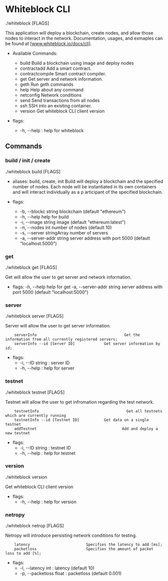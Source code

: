 # Whiteblock CLI

./whiteblock <COMMAND> [FLAGS]

This application will deploy a blockchain, create nodes, and allow those nodes to interact in the network. Documentation, usages, and exmaples can be found at [www.whiteblock.io/docs/cli].

* Available Commands:
    * build           Build a blockchain using image and deploy nodes
    * contractadd     Add a smart contract.
    * contractcompile Smart contract compiler.
    * get             Get server and network information.
    * geth            Run geth commands
    * help            Help about any command
    * netconfig       Network conditions
    * send            Send transactions from all nodes
    * ssh             SSH into an existing container.
    * version         Get whiteblock CLI client version

* flags:
    * -h, --help : help for whiteblock

## Commands

### build / init / create
./whiteblock build [FLAGS]

* aliases: build, create, init
Build will deploy a blockchain and the specified number of nodes. Each node will be instantiated in its own containers and will interact individually as a p
articipant of the specified blockchain.

* flags:
    * -b, --blockc string        blockchain (default "ethereum")
    * -h, --help                 help for build
    * -i, --image string         image (default "ethereum:latest")
    * -n, --nodes int            number of nodes (default 10)
    * -s, --server stringArray   number of servers
    * -a, --server-addr string   server address with port 5000 (default "localhost:5000")

### get
./whiteblock get <COMMAND> [FLAGS]

Get will allow the user to get server and network information.

* flags:
  -h, --help                 help for get
  -a, --server-addr string   server address with port 5000 (default "localhost:5000")

### server
./whiteblock server [FLAGS]

Server will allow the user to get server information.

        serverInfo                                       Get the information from all currently registered servers;
        serverInfo --id [Server ID]             Get server information by id;

* flags:
    * -i, --ID string : server ID
    * -h, --help : help for server

### testnet
./whiteblock testnet [FLAGS]

Testnet will allow the user to get infromation regarding the test network.

        testnetInfo                                       Get all testnets which are currently running
        testnetInfo --id [Testnet ID]           Get data on a single testnet
        addTestnet                                      Add and deploy a new testnet

* flags:
    * -i, --ID string : testnet ID
    * -h, --help : help for testnet


### version 
./whiteblock version

Get whiteblock CLI client version

* flags:
    * -h, --help : help for version

### netropy
./whiteblock netrop [FLAGS]

Netropy will introduce persisting network conditions for testing.

        latency                         Specifies the latency to add [ms];
        packetloss                      Specifies the amount of packet loss to add [%];

* flags:
    * -l, --latency int : latency (default 10)
    *   -p, --packetloss float : packetloss (default 0.001)